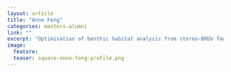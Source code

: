 ```yaml
---
layout: article
title: "Anne Feng"
categories: masters-alumni
link: ""
excerpt: "Optimisation of benthic habitat analysis from stereo-BRUV footage (2018)"
image:
  feature: 
  teaser: square-anne-feng-profile.png
---
```

